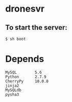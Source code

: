 # dronesvr

## To start the server:
    $ sh boot

# Depends
```
MySQL        5.6
Python       2.7.9
CherryPy     10.0.0
jinja2
MySQLdb
pysha3
```
